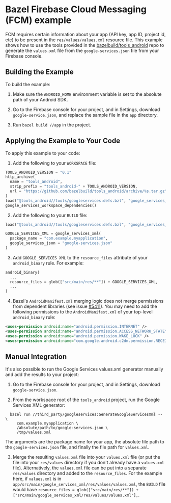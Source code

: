 
# Bazel Firebase Cloud Messaging (FCM) example

FCM requires certain information about your app (API key, app ID, project id,
etc) to be present in the `res/values/values.xml` resource file. This example
shows how to use the tools provided in the
[bazelbuild/tools_android](https://github.com/bazelbuild/tools_android) repo to
generate the `values.xml` file from the `google-services.json` file from your
Firebase console.

## Building the Example

To build the example:

1. Make sure the `ANDROID_HOME` environment variable is set to the absolute path
   of your Android SDK.

2. Go to the Firebase console for your project, and in Settings, download
   `google-service.json`, and replace the sample file in the `app` directory.

3. Run `bazel build //app` in the project.

## Applying the Example to Your Code

To apply this example to your code:

1. Add the following to your `WORKSPACE` file:
```python
TOOLS_ANDROID_VERSION = "0.1"
http_archive(
  name = "tools_android",
  strip_prefix = "tools_android-" + TOOLS_ANDROID_VERSION,
  url = "https://github.com/bazelbuild/tools_android/archive/%s.tar.gz" % TOOLS_ANDROID_VERSION,
)
load("@tools_android//tools/googleservices:defs.bzl", "google_services_workspace_dependencies")
google_services_workspace_dependencies()
```

2. Add the following to your `BUILD` file:
```python
load("@tools_android//tools/googleservices:defs.bzl", "google_services_xml")

GOOGLE_SERVICES_XML = google_services_xml(
  package_name = "com.example.myapplication",
  google_services_json = "google-services.json"
)
```

3. Add `GOOGLE_SERVICES_XML` to the `resource_files` attribute of your
   `android_binary` rule. For example:
```python
android_binary(
  ...
  resource_files = glob(["src/main/res/**"]) + GOOGLE_SERVICES_XML,
  ...
)
```

4. Bazel's `AndroidManifest.xml` merging logic does not merge permissions from
   dependent libraries (see issue [#5411](https://github.com/bazelbuild/bazel/issues/5411)).
   You may need to add the following permissions to the `AndroidManifest.xml` of
   your top-level `android_binary` rule:
```xml
<uses-permission android:name="android.permission.INTERNET" />
<uses-permission android:name="android.permission.ACCESS_NETWORK_STATE" />
<uses-permission android:name="android.permission.WAKE_LOCK" />
<uses-permission android:name="com.google.android.c2dm.permission.RECEIVE" />
```

## Manual Integration

It's also possible to run the Google Services values.xml generator manually and
add the results to your project:

1. Go to the Firebase console for your project, and in Settings, download
   `google-service.json`.

2. From the workspace root of the `tools_android` project, run the Google
   Services XML generator:
```
  bazel run //third_party/googleservices:GenerateGoogleServicesXml -- \
     com.example.myapplication \
     /absolute/path/to/google-services.json \
     /tmp/values.xml
```
   The arguments are the package name for your app, the absolute file path to  
   the `google-services.json` file, and finally the file path for `values.xml`.

3. Merge the resulting `values.xml` file into your `values.xml` file (or put the
   file into your `res/values` directory if you don't already have a
   `values.xml` file). Alternatively, the `values.xml` file can be put into a
   separate `res/values` directory and added to the `resource_files`. For the
   example here, if `values.xml` is in
   `app/src/main/google_services_xml/res/values/values.xml`, the `BUILD` file
   would have
   `resource_files = glob(["src/main/res/**"]) + ["src/main/google_services_xml/res/values/values.xml"],`.
